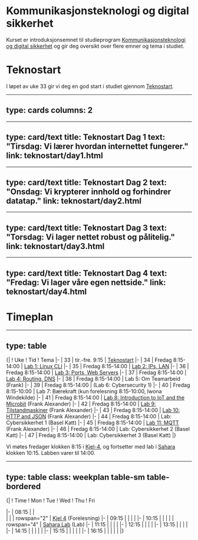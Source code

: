 # Kommunikasjonsteknologi og digital sikkerhet

Kurset er introduksjonsemnet til studieprogram [Kommunikasjonsteknologi og digital sikkerhet](https://www.ntnu.no/studier/mtkom) og gir deg oversikt over flere emner og tema i studiet.

<!--
<a class="arrow" href="learning-goals.html">Read more about the Learning Goals</a>
-->




# Teknostart

I løpet av uke 33 gir vi deg en god start i studiet gjennom [Teknostart](teknostart/index.html). 

---
type: cards
columns: 2
---


---
type: card/text
title: Teknostart Dag 1
text: "Tirsdag: Vi lærer hvordan internettet fungerer."
link: teknostart/day1.html
---

---
type: card/text
title: Teknostart Dag 2
text: "Onsdag: Vi krypterer innhold og forhindrer datatap."
link: teknostart/day2.html
---

---
type: card/text
title: Teknostart Dag 3
text: "Torsdag: Vi lager nettet robust og pålitelig."
link: teknostart/day3.html
---

---
type: card/text
title: Teknostart Dag 4
text: "Fredag: Vi lager våre egen nettside."
link: teknostart/day4.html
---


# Timeplan


---
type: table
---
{|
! Uke
! Tid
! Tema 
|-
| 33
| tir.-fre. 9:15
| [Teknostart](teknostart/index.html)
|-
| 34
| Fredag 8:15-14:00
| [Lab 1: Linux CLI](unit-cli/index.html)
|-
| 35
| Fredag 8:15-14:00
| [Lab 2: IPs, LAN](unit-net1/index.html)
|-
| 36
| Fredag 8:15-14:00
| [Lab 3: Ports, Web Servers](unit-net2/index.html)
|-
| 37
| Fredag 8:15-14:00
| [Lab 4: Routing, DNS](unit-net3/index.html)
|-
| 38
| Fredag 8:15-14:00
| Lab 5: Om Teamarbeid (Frank)
|-
| 39
| Fredag 8:15-14:00
| (Lab 6: Cybersecurity 1)
|-
| 40
| Fredag 8:15-10:00
| Lab 7: Bærekraft (kun forelesning 8:15-10:00, Iwona Windekilde) 
|-
| 41
| Fredag 8:15-14:00
| [Lab 8: Introduction to IoT and the Microbit](unit-p1/index.html) (Frank Alexander)
|-
| 42
| Fredag 8:15-14:00
| [Lab 9: Tilstandmaskiner](unit-p2/index.html) (Frank Alexander)
|-
| 43
| Fredag 8:15-14:00
| [Lab 10: HTTP and JSON](unit-p3/index.html) (Frank Alexander)
|-
| 44
| Fredag 8:15-14:00
| Lab: Cybersikkerhet 1 (Basel Katt)
|-
| 45
| Fredag 8:15-14:00
| [Lab 11: MQTT](unit-p4/index.html) (Frank Alexander)
|-
| 46
| Fredag 8:15-14:00
| Lab: Cybersikkerhet 2 (Basel Katt)
|-
| 47
| Fredag 8:15-14:00
| Lab: Cybersikkerhet 3 (Basel Katt)
|}


Vi møtes fredager klokken 8:15 i [Kjel-4](https://link.mazemap.com/QO2zpqJ0), og fortsetter med lab i [Sahara](https://link.mazemap.com/pR24A3cf) klokken 10:15. Labben varer til 14:00. 

---
type: table
class: weekplan table-sm table-bordered
---
{|
! Time
! Mon
! Tue
! Wed
! Thu
! Fri

|-
| 08:15
| 
|  
|
|
| rowspan="2" | [Kjel 4](https://link.mazemap.com/QO2zpqJ0) (Forelesning)
|-
| 09:15
| 
|
|
|
|-
| 10:15
| 
|
|
|
| rowspan="4" | [Sahara Lab](https://link.mazemap.com/pR24A3cf) (Lab) 
|-
| 11:15
|
|
| 
|
|-
| 12:15
|
|
|
|
|-
| 13:15
|
|
|
| 
|-
| 14:15
|
|
|
|
|
|-
| 15:15
|
|
|
|
|
|-
| 16:15
|
|
|
|
|
|}